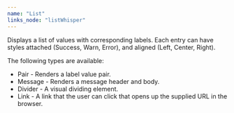 ```yaml
---
name: "List"
links_node: "listWhisper"
---
```

Displays a list of values with corresponding labels. Each entry can have styles
attached (Success, Warn, Error), and aligned (Left, Center, Right).

The following types are available:

* Pair - Renders a label value pair. 
* Message - Renders a message header and body.
* Divider - A visual dividing element.
* Link - A link that the user can click that opens up the supplied URL in the
browser.
